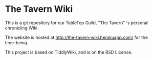 # The Tavern Wiki

This is a git repository for our TableTop Guild, "The Tavern" 's personal chronicling Wiki.

The website is hosted at http://the-tavern-wiki.herokuapp.com/ for the time-being.

This project is based on TiddlyWiki, and is on the BSD License.
